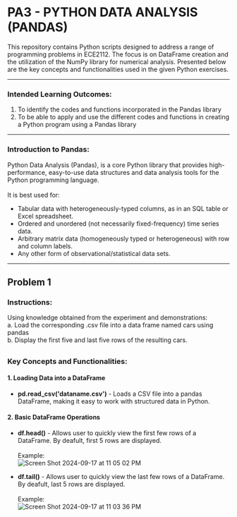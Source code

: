 # PA3 - PYTHON DATA ANALYSIS (PANDAS)
This repository contains Python scripts designed to address a range of programming problems in ECE2112. The focus is on DataFrame creation and the utilization of the NumPy library for numerical analysis. Presented below are the key concepts and functionalities used in the given Python exercises.

***
### Intended Learning Outcomes:
1. To identify the codes and functions incorporated in the Pandas library
2. To be able to apply and use the different codes and functions in creating a Python program using a Pandas library

***
### Introduction to Pandas:
Python Data Analysis (Pandas), is a core Python library that provides high-performance, easy-to-use data structures and data analysis tools for the Python programming language.
<br> <br>
It is best used for: <br>
* Tabular data with heterogeneously-typed columns, as in an SQL table or Excel spreadsheet.
* Ordered and unordered (not necessarily fixed-frequency) time series data.
* Arbitrary matrix data (homogeneously typed or heterogeneous) with row and column labels.
* Any other form of observational/statistical data sets.

***
## Problem 1
### Instructions:
Using knowledge obtained from the experiment and demonstrations: <br>
a. Load the corresponding .csv file into a data frame named cars using pandas <br>
b. Display the first five and last five rows of the resulting cars. <br>

##
### Key Concepts and Functionalities:
#### 1. Loading Data into a DataFrame
* **pd.read_csv('dataname.csv')** - Loads a CSV file into a pandas DataFrame, making it easy to work with structured data in Python.



#### 2. Basic DataFrame Operations
* **df.head()** - Allows user to quickly view the first few rows of a DataFrame. By deafult, first 5 rows are displayed.
<br> <br> Example: <br>
![Screen Shot 2024-09-17 at 11 05 02 PM](https://github.com/user-attachments/assets/0519e27e-2d53-42be-b494-19945c8f963e)


* **df.tail()** - Allows user to quickly view the last few rows of a DataFrame. By deafult, last 5 rows are displayed.
<br> <br> Example: <br>
![Screen Shot 2024-09-17 at 11 03 36 PM](https://github.com/user-attachments/assets/40648d7f-b732-4e02-a431-10b1cd15369d)

